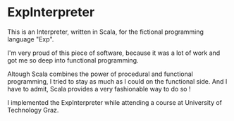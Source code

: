 # ExpInterpreter

This is an Interpreter, written in Scala, for the fictional programming language "Exp". 

I'm very proud of this piece of software, because it was a lot of work and got me so deep into functional programming. 

Altough Scala combines the power of procedural and functional programming, I tried to stay as much as I could on the functional side. And I have to admit, Scala provides a very fashionable way to do so !

I implemented the ExpInterpreter while attending a course at University of Technology Graz.

